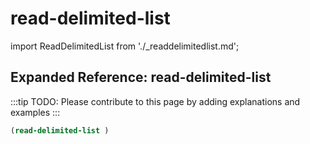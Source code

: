 # read-delimited-list

import ReadDelimitedList from './_readdelimitedlist.md';

<ReadDelimitedList />

## Expanded Reference: read-delimited-list

:::tip
TODO: Please contribute to this page by adding explanations and examples
:::

```lisp
(read-delimited-list )
```
